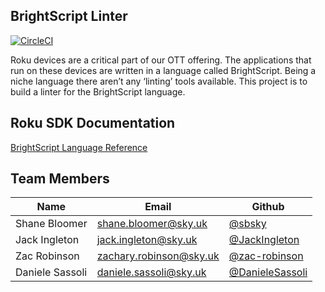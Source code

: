## BrightScript Linter
[![CircleCI](https://circleci.com/gh/sky-uk/bslint.svg?style=shield&circle-token=a9218a324d2d7bebd187a00fdc170b6a11a17462)](https://circleci.com/gh/sky-uk/bslint)


Roku devices are a critical part of our OTT offering. The applications that run on these devices are written in a language called BrightScript. Being a niche language there aren’t any ‘linting’ tools available. This project is to build a linter for the BrightScript language.

## Roku SDK Documentation
[BrightScript Language Reference](https://sdkdocs.roku.com/display/sdkdoc/BrightScript+Language+Reference)

## Team Members

Name | Email | Github
------------ | ------------- | -------------
Shane Bloomer | shane.bloomer@sky.uk | [@sbsky](http://github.com/sbsky)
Jack Ingleton | jack.ingleton@sky.uk | [@JackIngleton](http://github.com/JackIngleton)
Zac Robinson | zachary.robinson@sky.uk | [@zac-robinson](https://github.com/zac-robinson)
Daniele Sassoli | daniele.sassoli@sky.uk | [@DanieleSassoli](https://github.com/DanieleSassoli)
